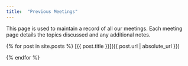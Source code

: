 ```yaml
---
title:  "Previous Meetings"
---
```

This page is used to maintain a record of all our meetings. Each meeting page details the topics discussed and any additional notes.

{% for post in site.posts %}
[{{ post.title }}]({{ post.url | absolute_url }})

{% endfor %}